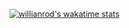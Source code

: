 
[![willianrod's wakatime stats](https://github-readme-stats.vercel.app/api/wakatime?username=Gabriel-025)](https://github.com/anuraghazra/github-readme-stats)
